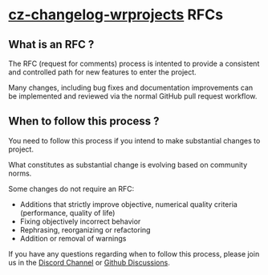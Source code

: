 # [cz-changelog-wrprojects](https://github.com/WebReadyProjects/cz-changelog-wrprojects) RFCs

## What is an RFC ?

The RFC (request for comments) process is intented to provide a consistent and controlled path for new features to enter the project.

Many changes, including bug fixes and documentation improvements can be implemented and reviewed via the normal GitHub pull request workflow.

## When to follow this process ?

You need to follow this process if you intend to make substantial changes to project.

What constitutes as substantial change is evolving based on community norms.

Some changes do not require an RFC:

- Additions that strictly improve objective, numerical quality criteria (performance, quality of life)
- Fixing objectively incorrect behavior
- Rephrasing, reorganizing or refactoring
- Addition or removal of warnings

If you have any questions regarding when to follow this process, please join us in the [Discord Channel]() or [Github Discussions]().
